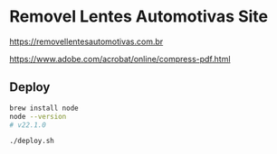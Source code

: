 # Removel Lentes Automotivas Site

<https://removellentesautomotivas.com.br>

<https://www.adobe.com/acrobat/online/compress-pdf.html>

## Deploy

```sh
brew install node
node --version
# v22.1.0

./deploy.sh
```
